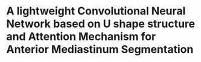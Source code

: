 # A lightweight Convolutional Neural Network based on U shape structure and Attention Mechanism for Anterior Mediastinum Segmentation
